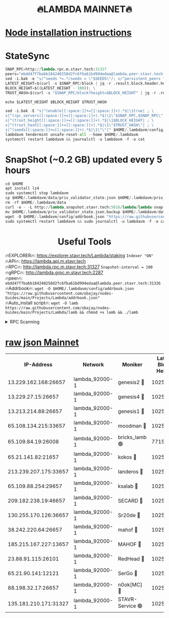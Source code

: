 <h1 align="center"> 🔥LAMBDA MAINNET🔥</h1>


[Node installation instructions](https://github.com/obajay/nodes-Guides/tree/main/Projects/Lambda)
=


# StateSync
```python
SNAP_RPC=http://lambda.rpc.m.stavr.tech:31327
peers="ebdd47f7babb184240258d2fc6fba61bd994edaa@lambda.peer.stavr.tech:31326" 
sed -i.bak -e "s/^seeds *=.*/seeds = \"$SEEDS\"/; s/^persistent_peers *=.*/persistent_peers = \"$PEERS\"/" $HOME/.lambdavm/config/config.toml
LATEST_HEIGHT=$(curl -s $SNAP_RPC/block | jq -r .result.block.header.height); \
BLOCK_HEIGHT=$((LATEST_HEIGHT - 100)); \
TRUST_HASH=$(curl -s "$SNAP_RPC/block?height=$BLOCK_HEIGHT" | jq -r .result.block_id.hash)

echo $LATEST_HEIGHT $BLOCK_HEIGHT $TRUST_HASH

sed -i.bak -E "s|^(enable[[:space:]]+=[[:space:]]+).*$|\1true| ; \
s|^(rpc_servers[[:space:]]+=[[:space:]]+).*$|\1\"$SNAP_RPC,$SNAP_RPC\"| ; \
s|^(trust_height[[:space:]]+=[[:space:]]+).*$|\1$BLOCK_HEIGHT| ; \
s|^(trust_hash[[:space:]]+=[[:space:]]+).*$|\1\"$TRUST_HASH\"| ; \
s|^(seeds[[:space:]]+=[[:space:]]+).*$|\1\"\"|" $HOME/.lambdavm/config/config.toml
lambdavm tendermint unsafe-reset-all --home $HOME/.lambdavm
systemctl restart lambdavm && journalctl -u lambdavm -f -o cat

```
# SnapShot (~0.2 GB) updated every 5 hours
```python
cd $HOME
apt install lz4
sudo systemctl stop lambdavm
cp $HOME/.lambdavm/data/priv_validator_state.json $HOME/.lambdavm/priv_validator_state.json.backup
rm -rf $HOME/.lambdavm/data
curl -o - -L http://lambda.snapshot.stavr.tech:5016/lambda/lambda-snap.tar.lz4 | lz4 -c -d - | tar -x -C $HOME/.lambdavm --strip-components 2
mv $HOME/.lambdavm/priv_validator_state.json.backup $HOME/.lambdavm/data/priv_validator_state.json
wget -O $HOME/.lambdavm/config/addrbook.json "https://raw.githubusercontent.com/obajay/nodes-Guides/main/Projects/Lambda/addrbook.json"
sudo systemctl restart lambdavm && sudo journalctl -u lambdavm -f -o cat
```
 <h1 align="center"> Useful Tools</h1>

🔥EXPLORER🔥:      https://explorer.stavr.tech/Lambda/staking	        `Indexer "ON"` \
🔥API🔥: 			 		 https://lambda.api.m.stavr.tech \
🔥RPC🔥:           http://lambda.rpc.m.stavr.tech:31327	              `Snapshot-interval = 100` \
🔥gRPC🔥:          http://lambda.grpc.m.stavr.tech:2287 \
🔥peer🔥:					 `ebdd47f7babb184240258d2fc6fba61bd994edaa@lambda.peer.stavr.tech:31326` \
🔥Addrbook🔥:    ```wget -O $HOME/.lambdavm/config/addrbook.json "https://raw.githubusercontent.com/obajay/nodes-Guides/main/Projects/Lambda/addrbook.json"``` \
🔥Auto_install script🔥: ```wget -O lamb https://raw.githubusercontent.com/obajay/nodes-Guides/main/Projects/Lambda/lamb && chmod +x lamb && ./lamb```


<details>
<summary>RPC Scanning</summary>

<h2 align="center"> We scan nodes in real time every 4 hours. And we provide the final result of RPC endpoints.
We cannot influence the operation of these nodes in any way. </h2>


```python
If Voting Power is higher than 0 --> then the Node is a validator of the network and may be subject to attack and be a potential threat to the chain.
```
```python
We marked such validators with a red symbol
```

</details>

[raw json Mainnet](https://rpc-check.lambm.stavr.tech/lambm/rpc-lambm-result.json)
=


<table><tr><th>IP-Address</th><th>Network</th><th>Moniker</th><th>Latest Block Height</th><th>Earliest Block Height</th><th>Catching Up</th><th>Voting Power</th><th>Scan Time</th></tr><tr><td>13.229.162.168:26657</td><td>lambda_92000-1</td><td>genesis2 🔴</td><td>10259264</td><td>1</td><td>False</td><td>16606838</td><td>2023-11-30T03:53:10.650245351UTC</td></tr><tr><td>13.229.27.15:26657</td><td>lambda_92000-1</td><td>genesis4 🔴</td><td>10259264</td><td>1</td><td>False</td><td>9982210</td><td>2023-11-30T03:53:13.715649454UTC</td></tr><tr><td>13.213.214.88:26657</td><td>lambda_92000-1</td><td>genesis1 🔴</td><td>10259264</td><td>1</td><td>False</td><td>107835</td><td>2023-11-30T03:53:15.075179371UTC</td></tr><tr><td>65.108.134.215:33657</td><td>lambda_92000-1</td><td>moodman 🔴</td><td>10259267</td><td>632001</td><td>False</td><td>1070005</td><td>2023-11-30T03:53:20.266419265UTC</td></tr><tr><td>65.109.84.19:26008</td><td>lambda_92000-1</td><td>bricks_lamb 🟢</td><td>7715743</td><td>7581001</td><td>False</td><td>0</td><td>2023-11-30T03:53:24.675866516UTC</td></tr><tr><td>65.21.141.82:21657</td><td>lambda_92000-1</td><td>kokos 🔴</td><td>10259266</td><td>7716001</td><td>False</td><td>546765</td><td>2023-11-30T03:53:17.539999222UTC</td></tr><tr><td>213.239.207.175:33657</td><td>lambda_92000-1</td><td>landeros 🔴</td><td>10259263</td><td>8136001</td><td>False</td><td>934074</td><td>2023-11-30T03:53:04.601264392UTC</td></tr><tr><td>65.109.88.254:29657</td><td>lambda_92000-1</td><td>ksalab 🔴</td><td>10259267</td><td>8715001</td><td>False</td><td>500727</td><td>2023-11-30T03:53:20.938348870UTC</td></tr><tr><td>209.182.238.19:46657</td><td>lambda_92000-1</td><td>SECARD 🔴</td><td>10259264</td><td>9443001</td><td>False</td><td>2092101</td><td>2023-11-30T03:53:09.608247775UTC</td></tr><tr><td>130.255.170.126:36657</td><td>lambda_92000-1</td><td>Sr20de 🔴</td><td>10259263</td><td>10014001</td><td>False</td><td>670500</td><td>2023-11-30T03:53:04.992990463UTC</td></tr><tr><td>38.242.220.64:26657</td><td>lambda_92000-1</td><td>mahof 🔴</td><td>10259263</td><td>10131001</td><td>False</td><td>770350</td><td>2023-11-30T03:52:59.911322580UTC</td></tr><tr><td>185.215.167.227:13657</td><td>lambda_92000-1</td><td>MAHOF 🔴</td><td>10259264</td><td>10134001</td><td>False</td><td>2051510</td><td>2023-11-30T03:53:14.054619316UTC</td></tr><tr><td>23.88.91.115:26101</td><td>lambda_92000-1</td><td>RedHead 🔴</td><td>10259263</td><td>10159263</td><td>False</td><td>553202</td><td>2023-11-30T03:53:05.221591174UTC</td></tr><tr><td>65.21.90.141:12121</td><td>lambda_92000-1</td><td>SerGo 🔴</td><td>10259267</td><td>10159267</td><td>False</td><td>10511523</td><td>2023-11-30T03:53:21.327759665UTC</td></tr><tr><td>88.198.32.17:26657</td><td>lambda_92000-1</td><td>n0ok[MC] 🔴</td><td>10259267</td><td>10159267</td><td>False</td><td>1578630</td><td>2023-11-30T03:53:24.313860126UTC</td></tr><tr><td>135.181.210.171:31327</td><td>lambda_92000-1</td><td>STAVR-Service 🟢</td><td>10259266</td><td>10257001</td><td>False</td><td>0</td><td>2023-11-30T03:53:19.933876637UTC</td></tr></table>
